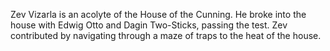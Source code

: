 Zev Vizarla is an acolyte of the House of the Cunning. He broke into the house with Edwig Otto and Dagin Two-Sticks, passing the test. Zev contributed by navigating through a maze of traps to the heat of the house.
